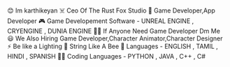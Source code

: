 😊 Im karthikeyan 
☠️ Ceo Of The Rust Fox Studio
👾 Game Developer,App Developer
🎮 Game Developement Software - UNREAL ENGINE , CRYENGINE , DUNIA ENGINE
😶‍🌫️ If Anyone Need Game Developer Dm Me 
😃 We Also Hiring Game Developer,Character Animator,Character Designer
⚡ Be like a Lighting 
🐝 String Like A Bee
🦅 Languages - ENGLISH , TAMIL , HINDI , SPANISH 
🧑‍💻 Coding Languages - PYTHON , JAVA , C++ , C# 
